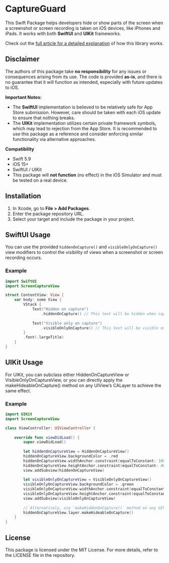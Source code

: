 # CaptureGuard

This Swift Package helps developers hide or show parts of the screen when a screenshot or screen recording is taken on iOS devices, like iPhones and iPads. It works with both **SwiftUI** and **UIKit** frameworks.

Check out the [full article for a detailed explanation](https://sidorov.tech/en/all/mastering-screen-recording-detection-in-ios-apps/) of how this library works.

## Disclaimer

The authors of this package take **no responsibility** for any issues or consequences arising from its use. The code is provided **as-is**, and there is no guarantee that it will function as intended, especially with future updates to iOS.

**Important Notes:**
- The **SwiftUI** implementation is believed to be relatively safe for App Store submission. However, care should be taken with each iOS update to ensure that nothing breaks.
- The **UIKit** implementation utilizes certain private framework symbols, which may lead to rejection from the App Store. It is recommended to use this package as a reference and consider enforcing similar functionality via alternative approaches.

**Compatibility**

- Swift 5.9
- iOS 15+
- SwiftUI / UIKit
- This package will **not function** (no effect) in the iOS Simulator and must be tested on a real device.

## Installation

1. In Xcode, go to **File > Add Packages**.
2. Enter the package repository URL.
3. Select your target and include the package in your project.

## SwiftUI Usage

You can use the provided `hiddenOnCapture()` and `visibleOnlyOnCapture()` view modifiers to control the visibility of views when a screenshot or screen recording occurs.

### Example

```swift
import SwiftUI
import ScreenCaptureView

struct ContentView: View {
    var body: some View {
        VStack {
            Text("Hidden on capture")
                .hiddenOnCapture() // This text will be hidden when capturing the screen
            
            Text("Visible only on capture")
                .visibleOnlyOnCapture() // This text will be visible only during capture
        }
        .font(.largeTitle)
    }
}
```

## UIKit Usage

For UIKit, you can subclass either HiddenOnCaptureView or VisibleOnlyOnCaptureView, or you can directly apply the makeHideableOnCapture() method on any UIView’s CALayer to achieve the same effect.

### Example

```swift
import UIKit
import ScreenCaptureView

class ViewController: UIViewController {
    
    override func viewDidLoad() {
        super.viewDidLoad()
        
        let hiddenOnCaptureView = HiddenOnCaptureView()
        hiddenOnCaptureView.backgroundColor = .red
        hiddenOnCaptureView.widthAnchor.constraint(equalToConstant: 100).isActive = true
        hiddenOnCaptureView.heightAnchor.constraint(equalToConstant: 40).isActive = true
        view.addSubview(hiddenOnCaptureView)
        
        let visibleOnlyOnCaptureView = VisibleOnlyOnCaptureView()
        visibleOnlyOnCaptureView.backgroundColor = .green
        visibleOnlyOnCaptureView.widthAnchor.constraint(equalToConstant: 100).isActive = true
        visibleOnlyOnCaptureView.heightAnchor.constraint(equalToConstant: 40).isActive = true
        view.addSubview(visibleOnlyOnCaptureView)
        
        // Alternatively, use `makeHiddenOnCapture()` method on any UIView's layer
        hiddenOnCaptureView.layer.makeHideableOnCapture()
    }
}
```

## License

This package is licensed under the MIT License. For more details, refer to the LICENSE file in the repository.